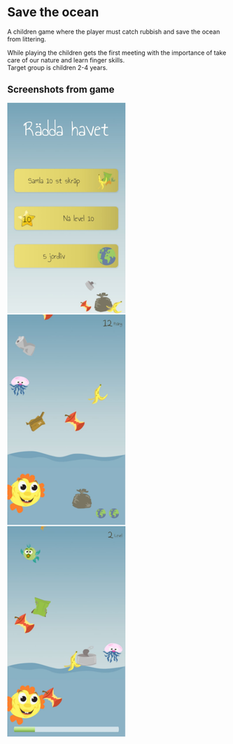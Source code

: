 # Save the ocean

A children game where the player must catch rubbish and save the ocean from littering.  

While playing the children gets the first meeting with the importance of take care of our nature and learn finger skills.<br/>
Target group is children 2-4 years.

## Screenshots from game

<img src="Image/Main.jpg" width="270" height="480"> <img src="Image/FromGame.jpg" width="270" height="480"> <img src="Image/FromGame2.jpg" width="270" height="480">

